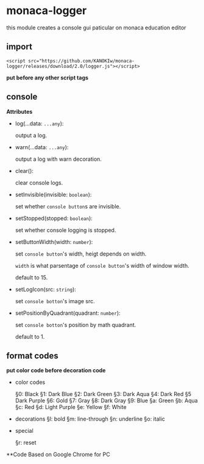 # monaca-logger
this module creates a console gui paticular on monaca education editor

## import
`<script src="https://github.com/KANOKIw/monaca-logger/releases/download/2.0/logger.js"></script>`

__put before any other script tags__

## console
**Attributes**
 * log(...data: `...any`):
   
    output a log.
 * warn(...data: `...any`):
   
    output a log with warn decoration.
 * clear():
   
    clear console logs.
 * setInvisible(invisible: `boolean`):
   
    set whether `console button`s are invisible.
 * setStopped(stopped: `boolean`):
   
    set whether console logging is stopped.
 * setButtonWidth(width: `number`):
   
    set `console button`'s width, heigt depends on width.

    `width` is what parsentage of `console button`'s width of window width.

    default to 15.
 * setLogIcon(src: `string`):
   
    set `console botton`'s image src.
 * setPositionByQuadrant(quadrant: `number`):
   
    set `console botton`'s position by math quadrant.
   
    default to 1.

## format codes
 **put color code before decoration code**
 * color codes

   §0: Black
   §1: Dark Blue
   §2: Dark Green
   §3: Dark Aqua
   §4: Dark Red
   §5 Dark Purple
   §6: Gold
   §7: Gray
   §8: Dark Gray
   §9: Blue
   §a: Green
   §b: Aqua
   §c: Red
   §d: Light Purple
   §e: Yellow
   §f: White

 * decorations
   §l: bold
   §m: line-through
   §n: underline
   §o: italic

 * special
   
   §r: reset
   

**Code Based on Google Chrome for PC
